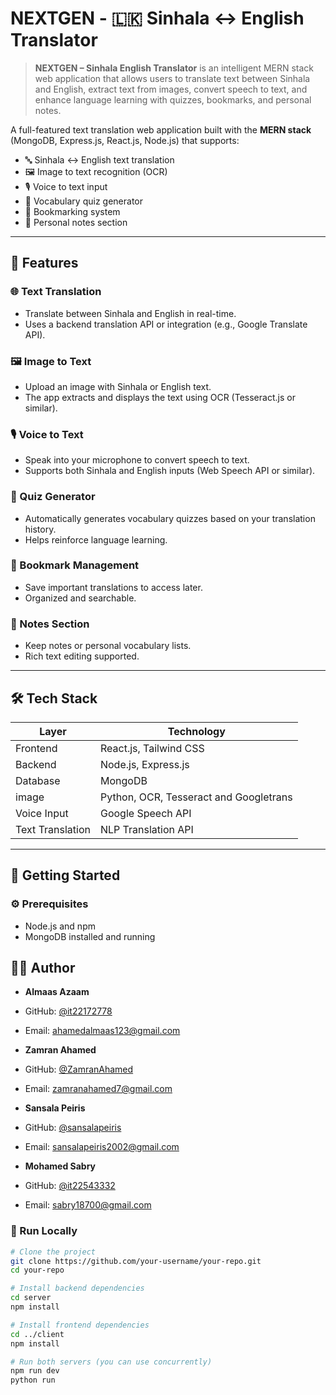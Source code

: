 # NEXTGEN - 🇱🇰 Sinhala ↔ English Translator

> **NEXTGEN – Sinhala English Translator** is an intelligent MERN stack web application that allows users to translate text between Sinhala and English, extract text from images, convert speech to text, and enhance language learning with quizzes, bookmarks, and personal notes.

A full-featured text translation web application built with the **MERN stack** (MongoDB, Express.js, React.js, Node.js) that supports:
- 🔤 Sinhala ↔ English text translation
- 🖼️ Image to text recognition (OCR)
- 🎙️ Voice to text input
- 🧠 Vocabulary quiz generator
- 📌 Bookmarking system
- 📝 Personal notes section

---

## 🚀 Features

### 🌐 Text Translation
- Translate between Sinhala and English in real-time.
- Uses a backend translation API or integration (e.g., Google Translate API).

### 🖼️ Image to Text
- Upload an image with Sinhala or English text.
- The app extracts and displays the text using OCR (Tesseract.js or similar).

### 🎙️ Voice to Text
- Speak into your microphone to convert speech to text.
- Supports both Sinhala and English inputs (Web Speech API or similar).

### 🧠 Quiz Generator
- Automatically generates vocabulary quizzes based on your translation history.
- Helps reinforce language learning.

### 📌 Bookmark Management
- Save important translations to access later.
- Organized and searchable.

### 📝 Notes Section
- Keep notes or personal vocabulary lists.
- Rich text editing supported.

---

## 🛠️ Tech Stack

| Layer       | Technology            |
|-------------|------------------------|
| Frontend    | React.js, Tailwind CSS |
| Backend     | Node.js, Express.js    |
| Database    | MongoDB                |
| image       | Python, OCR, Tesseract and Googletrans |
| Voice Input | Google Speech API         |
| Text Translation | NLP Translation API |

---

## 🧪 Getting Started

### ⚙️ Prerequisites
- Node.js and npm
- MongoDB installed and running

## 👨‍💻 Author

- **Almaas Azaam**
- GitHub: [@it22172778](https://github.com/it22172778)
- Email: ahamedalmaas123@gmail.com

- **Zamran Ahamed**
- GitHub: [@ZamranAhamed](https://github.com/ZamranAhamed)
- Email: zamranahamed7@gmail.com

- **Sansala Peiris**
- GitHub: [@sansalapeiris](https://github.com/sansalapeiris)
- Email: sansalapeiris2002@gmail.com 

- **Mohamed Sabry**
- GitHub: [@it22543332](https://github.com/it22543332)
- Email: sabry18700@gmail.com

### 🚀 Run Locally

```bash
# Clone the project
git clone https://github.com/your-username/your-repo.git
cd your-repo

# Install backend dependencies
cd server
npm install

# Install frontend dependencies
cd ../client
npm install

# Run both servers (you can use concurrently)
npm run dev
python run
